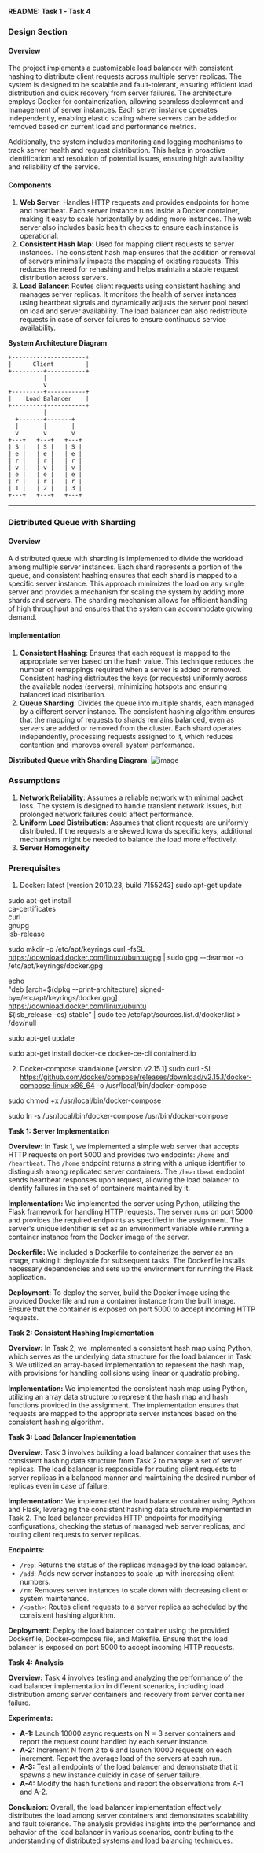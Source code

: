**README: Task 1 - Task 4**

### Design Section

#### Overview
The project implements a customizable load balancer with consistent hashing to distribute client requests across multiple server replicas. The system is designed to be scalable and fault-tolerant, ensuring efficient load distribution and quick recovery from server failures. The architecture employs Docker for containerization, allowing seamless deployment and management of server instances. Each server instance operates independently, enabling elastic scaling where servers can be added or removed based on current load and performance metrics.

Additionally, the system includes monitoring and logging mechanisms to track server health and request distribution. This helps in proactive identification and resolution of potential issues, ensuring high availability and reliability of the service.

#### Components
1. **Web Server**: Handles HTTP requests and provides endpoints for home and heartbeat. Each server instance runs inside a Docker container, making it easy to scale horizontally by adding more instances. The web server also includes basic health checks to ensure each instance is operational.
2. **Consistent Hash Map**: Used for mapping client requests to server instances. The consistent hash map ensures that the addition or removal of servers minimally impacts the mapping of existing requests. This reduces the need for rehashing and helps maintain a stable request distribution across servers.
3. **Load Balancer**: Routes client requests using consistent hashing and manages server replicas. It monitors the health of server instances using heartbeat signals and dynamically adjusts the server pool based on load and server availability. The load balancer can also redistribute requests in case of server failures to ensure continuous service availability.

**System Architecture Diagram**:
```plaintext
+---------------------+
|      Client         |
+---------+-----------+
          |
          v
+---------+-----------+
|    Load Balancer    |
+---------+-----------+
          |
  +-------+-------+
  |       |       |
  v       v       v
+---+   +---+   +---+
| S |   | S |   | S |
| e |   | e |   | e |
| r |   | r |   | r |
| v |   | v |   | v |
| e |   | e |   | e |
| r |   | r |   | r |
| 1 |   | 2 |   | 3 |
+---+   +---+   +---+
```

---

### Distributed Queue with Sharding

#### Overview
A distributed queue with sharding is implemented to divide the workload among multiple server instances. Each shard represents a portion of the queue, and consistent hashing ensures that each shard is mapped to a specific server instance. This approach minimizes the load on any single server and provides a mechanism for scaling the system by adding more shards and servers. The sharding mechanism allows for efficient handling of high throughput and ensures that the system can accommodate growing demand.

#### Implementation
1. **Consistent Hashing**: Ensures that each request is mapped to the appropriate server based on the hash value. This technique reduces the number of remappings required when a server is added or removed. Consistent hashing distributes the keys (or requests) uniformly across the available nodes (servers), minimizing hotspots and ensuring balanced load distribution.
2. **Queue Sharding**: Divides the queue into multiple shards, each managed by a different server instance. The consistent hashing algorithm ensures that the mapping of requests to shards remains balanced, even as servers are added or removed from the cluster. Each shard operates independently, processing requests assigned to it, which reduces contention and improves overall system performance.

**Distributed Queue with Sharding Diagram**:
![image](https://github.com/alexwafula/Customizable_Load_Balancerr/assets/136974351/43ed11fc-ed87-440a-9143-7cd7e113b919)


### Assumptions

1. **Network Reliability**: Assumes a reliable network with minimal packet loss. The system is designed to handle transient network issues, but prolonged network failures could affect performance.
2. **Uniform Load Distribution**: Assumes that client requests are uniformly distributed. If the requests are skewed towards specific keys, additional mechanisms might be needed to balance the load more effectively.
3. **Server Homogeneity**

### Prerequisites
1. Docker: latest [version 20.10.23, build 7155243]
   sudo apt-get update

sudo apt-get install \
    ca-certificates \
    curl \
    gnupg \
    lsb-release

sudo mkdir -p /etc/apt/keyrings
curl -fsSL https://download.docker.com/linux/ubuntu/gpg | sudo gpg --dearmor -o /etc/apt/keyrings/docker.gpg

echo \
"deb [arch=$(dpkg --print-architecture) signed-by=/etc/apt/keyrings/docker.gpg] https://download.docker.com/linux/ubuntu \
$(lsb_release -cs) stable" | sudo tee /etc/apt/sources.list.d/docker.list > /dev/null

sudo apt-get update

sudo apt-get install docker-ce docker-ce-cli containerd.io

2.  Docker-compose standalone [version v2.15.1]
   sudo curl -SL https://github.com/docker/compose/releases/download/v2.15.1/docker-compose-linux-x86_64 -o /usr/local/bin/docker-compose

sudo chmod +x /usr/local/bin/docker-compose

sudo ln -s /usr/local/bin/docker-compose /usr/bin/docker-compose 

**Task 1: Server Implementation**

**Overview:**
In Task 1, we implemented a simple web server that accepts HTTP requests on port 5000 and provides two endpoints: `/home` and `/heartbeat`. The `/home` endpoint returns a string with a unique identifier to distinguish among replicated server containers. The `/heartbeat` endpoint sends heartbeat responses upon request, allowing the load balancer to identify failures in the set of containers maintained by it.

**Implementation:**
We implemented the server using Python, utilizing the Flask framework for handling HTTP requests. The server runs on port 5000 and provides the required endpoints as specified in the assignment. The server's unique identifier is set as an environment variable while running a container instance from the Docker image of the server.

**Dockerfile:**
We included a Dockerfile to containerize the server as an image, making it deployable for subsequent tasks. The Dockerfile installs necessary dependencies and sets up the environment for running the Flask application.

**Deployment:**
To deploy the server, build the Docker image using the provided Dockerfile and run a container instance from the built image. Ensure that the container is exposed on port 5000 to accept incoming HTTP requests.

**Task 2: Consistent Hashing Implementation**

**Overview:**
In Task 2, we implemented a consistent hash map using Python, which serves as the underlying data structure for the load balancer in Task 3. We utilized an array-based implementation to represent the hash map, with provisions for handling collisions using linear or quadratic probing.

**Implementation:**
We implemented the consistent hash map using Python, utilizing an array data structure to represent the hash map and hash functions provided in the assignment. The implementation ensures that requests are mapped to the appropriate server instances based on the consistent hashing algorithm.

**Task 3: Load Balancer Implementation**

**Overview:**
Task 3 involves building a load balancer container that uses the consistent hashing data structure from Task 2 to manage a set of server replicas. The load balancer is responsible for routing client requests to server replicas in a balanced manner and maintaining the desired number of replicas even in case of failure.

**Implementation:**
We implemented the load balancer container using Python and Flask, leveraging the consistent hashing data structure implemented in Task 2. The load balancer provides HTTP endpoints for modifying configurations, checking the status of managed web server replicas, and routing client requests to server replicas.

**Endpoints:**
- `/rep`: Returns the status of the replicas managed by the load balancer.
- `/add`: Adds new server instances to scale up with increasing client numbers.
- `/rm`: Removes server instances to scale down with decreasing client or system maintenance.
- `/<path>`: Routes client requests to a server replica as scheduled by the consistent hashing algorithm.

**Deployment:**
Deploy the load balancer container using the provided Dockerfile, Docker-compose file, and Makefile. Ensure that the load balancer is exposed on port 5000 to accept incoming HTTP requests.

**Task 4: Analysis**

**Overview:**
Task 4 involves testing and analyzing the performance of the load balancer implementation in different scenarios, including load distribution among server containers and recovery from server container failure.

**Experiments:**
- **A-1:** Launch 10000 async requests on N = 3 server containers and report the request count handled by each server instance.
- **A-2:** Increment N from 2 to 6 and launch 10000 requests on each increment. Report the average load of the servers at each run.
- **A-3:** Test all endpoints of the load balancer and demonstrate that it spawns a new instance quickly in case of server failure.
- **A-4:** Modify the hash functions and report the observations from A-1 and A-2.

**Conclusion:**
Overall, the load balancer implementation effectively distributes the load among server containers and demonstrates scalability and fault tolerance. The analysis provides insights into the performance and behavior of the load balancer in various scenarios, contributing to the understanding of distributed systems and load balancing techniques.
